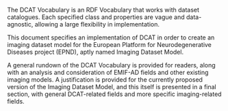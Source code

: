 The DCAT Vocabulary is an RDF Vocabulary that works with dataset catalogues. Each specified class and properties are vague and data-agnostic, allowing a large flexibility in implementation.

This document specifies an implementation of DCAT in order to create an imaging dataset model for the European Platform for Neurodegenerative Diseases project (EPND), aptly named Imaging Dataset Model.

A general rundown of the DCAT Vocabulary is provided for readers, along with an analysis and consideration of EMIF-AD fields and other existing imaging models. A justification is provided for the currently proposed version of the Imaging Dataset Model, and this itself is presented in a final section, with general DCAT-related fields and more specific imaging-related fields.